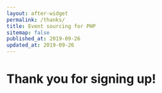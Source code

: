 ```yaml
---
layout: after-widget
permalink: /thanks/
title: Event sourcing for PHP
sitemap: false
published_at: 2019-09-26
updated_at: 2019-09-26
---
```


<h1 class="text-3xl max-w-sm mx-auto mt-4 px-8 leading-tight">
    Thank you for signing up!
</h1>
